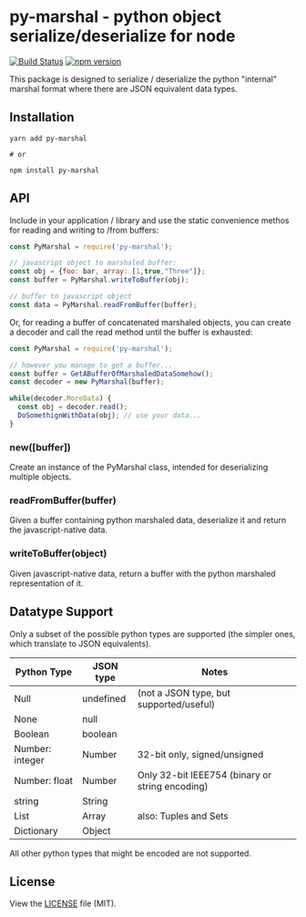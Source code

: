 # py-marshal - python object serialize/deserialize for node

[![Build Status](https://travis-ci.org/burl/node-py-marshal.svg?branch=master)](https://travis-ci.org/burl/node-py-marshal) [![npm version](https://badge.fury.io/js/py-marshal.svg)](https://badge.fury.io/js/py-marshal)

This package is designed to serialize / deserialize the python "internal" marshal format where there are JSON equivalent data types.

## Installation

```
yarn add py-marshal

# or

npm install py-marshal
```

## API

Include in your application / library and use the static convenience methos for reading and writing to /from buffers:

```javascript
const PyMarshal = require('py-marshal');

// javascript object to marshaled buffer:
const obj = {foo: bar, array: [1,true,"Three"]};
const buffer = PyMarshal.writeToBuffer(obj);

// buffer to javascript object
const data = PyMarshal.readFromBuffer(buffer);
```

Or, for reading a buffer of concatenated marshaled objects, you can create a decoder and call the read method until the buffer is exhausted:

```javascript
const PyMarshal = require('py-marshal');

// however you manage to get a buffer...
const buffer = GetABufferOfMarshaledDataSomehow();
const decoder = new PyMarshal(buffer);

while(decoder.MoreData) {
  const obj = decoder.read();
  DoSomethignWithData(obj); // use your data...
}
```

### new([buffer])

Create an instance of the PyMarshal class, intended for deserializing multiple objects.

### readFromBuffer(buffer)

Given a buffer containing python marshaled data, deserialize it and return the javascript-native data.

### writeToBuffer(object)

Given javascript-native data, return a buffer with the python marshaled representation of it.

## Datatype Support

Only a subset of the possible python types are supported (the simpler ones, which translate to JSON equivalents).

| Python Type     | JSON type | Notes                                           |
| --------------- | --------- | ----------------------------------------------- |
| Null            | undefined | (not a JSON type, but supported/useful)         |
| None            | null      |                                                 |
| Boolean         | boolean   |                                                 |
| Number: integer | Number    | 32-bit only, signed/unsigned                    |
| Number: float   | Number    | Only 32-bit IEEE754 (binary or string encoding) |
| string          | String    |                                                 |
| List            | Array     | also: Tuples and Sets                           |
| Dictionary      | Object    |                                                 |

All other python types that might be encoded are not supported.

## License

View the [LICENSE](https://github.com/burl/node-py-marshal/blob/master/LICENSE) file
(MIT).
